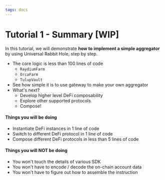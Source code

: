 ```yaml
---
tags: docs
---
```


# Tutorial 1 - Summary [WIP]

In this tutorial, we will demonstrate **how to implement a simple aggregator** by using Universal Rabbit Hole, step by step.
- The core logic is less than 100 lines of code
  - `RaydiumFarm`
  - `OrcaFarm`
  - `TulupVault`
- See how simple it is to use gateway to make your own aggregator
- What's next?
  - Develop higher level DeFi composability
  - Explore other supported protocols
  - Compose!

#### Things you will be doing

- Instantiate DeFi instances in 1 line of code
- Switch to different DeFi protocol in 1 line of code
- Compose different DeFi protocols in less than 5 lines of code

#### Things you will NOT be doing

- You won't touch the details of various SDK
- You won't have to encode / decode the on-chain account data
- You won't have to figure out how to assemble the instruction
